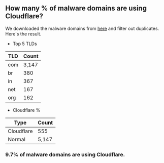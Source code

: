 ## How many % of malware domains are using Cloudflare?


We downloaded the malware domains from [here](https://urlhaus.abuse.ch) and filter out duplicates.
Here's the result.


[//]: # (start replacement)


- Top 5 TLDs

| TLD | Count |
| --- | --- |
| com | 3,147 |
| br | 380 |
| in | 367 |
| net | 167 |
| org | 162 |


- Cloudflare %

| Type | Count |
| --- | --- |
| Cloudflare | 555 |
| Normal | 5,147 |


### 9.7% of malware domains are using Cloudflare.